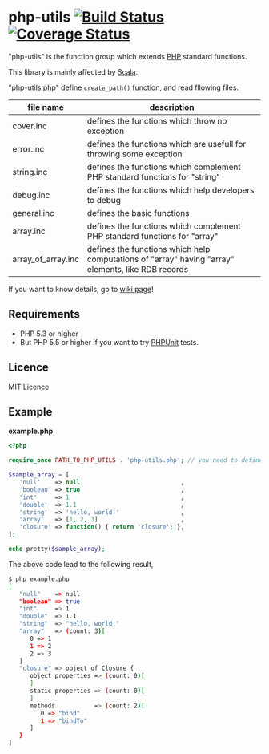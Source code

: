 # php-utils [![Build Status](https://travis-ci.org/ttokutake/php-utils.svg?branch=master)](https://travis-ci.org/ttokutake/php-utils) [![Coverage Status](https://coveralls.io/repos/ttokutake/php-utils/badge.png?branch=master)](https://coveralls.io/r/ttokutake/php-utils)


"php-utils" is the function group which extends [PHP](http://php.net/) standard functions.

This library is mainly affected by [Scala](http://www.scala-lang.org/).

"php-utils.php" define `create_path()` function, and read fllowing files.

| file name          | description                                                                                        |
|--------------------|----------------------------------------------------------------------------------------------------|
| cover.inc          | defines the functions which throw no exception                                                     |
| error.inc          | defines the functions which are usefull for throwing some exception                                |
| string.inc         | defines the functions which complement PHP standard functions for "string"                         |
| debug.inc          | defines the functions which help developers to debug                                               |
| general.inc        | defines the basic functions                                                                        |
| array.inc          | defines the functions which complement PHP standard functions for "array"                          |
| array_of_array.inc | defines the functions which help computations of "array" having "array" elements, like RDB records |

If you want to know details, go to [wiki page](https://github.com/ttokutake/php-utils/wiki/)!

## Requirements

- PHP 5.3 or higher
- But PHP 5.5 or higher if you want to try [PHPUnit](https://phpunit.de/) tests.

## Licence

MIT Licence

## Example
**example.php**

```php
<?php

require_once PATH_TO_PHP_UTILS . 'php-utils.php'; // you need to define PATH_TO_PHP_UTILS

$sample_array = [
   'null'    => null                            ,
   'boolean' => true                            ,
   'int'     => 1                               ,
   'double'  => 1.1                             ,
   'string'  => 'hello, world!'                 ,
   'array'   => [1, 2, 3]                       ,
   'closure' => function() { return 'closure'; },
];

echo pretty($sample_array);
```
The above code lead to the following result,
```bash
$ php example.php
[
   "null"    => null
   "boolean" => true
   "int"     => 1
   "double"  => 1.1
   "string"  => "hello, world!"
   "array"   => (count: 3)[
      0 => 1
      1 => 2
      2 => 3
   ]
   "closure" => object of Closure {
      object properties => (count: 0)[
      ]
      static properties => (count: 0)[
      ]
      methods           => (count: 2)[
         0 => "bind"
         1 => "bindTo"
      ]
   }
]
```
